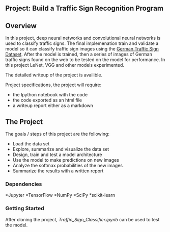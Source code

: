 ## Project: Build a Traffic Sign Recognition Program


Overview
---
In this project, deep neural networks and convolutional neural networks is used to classify traffic signs. The final implemenation train and validate a model so it can classify traffic sign images using the [German Traffic Sign Dataset](http://benchmark.ini.rub.de/?section=gtsrb&subsection=dataset). After the model is trained, then a series of  images of German traffic signs found on the web to be tested on the model for performance. In this project LeNet, VGG and other models experimented.

The detailed writeup of the project is availible. 

Project specifications, the project will require: 
* the Ipython notebook with the code
* the code exported as an html file
* a writeup report either as a markdown 


The Project
---
The goals / steps of this project are the following:
* Load the data set
* Explore, summarize and visualize the data set
* Design, train and test a model architecture
* Use the model to make predictions on new images
* Analyze the softmax probabilities of the new images
* Summarize the results with a written report

### Dependencies
*Jupyter
*TensorFlow
*NumPy
*SciPy
*scikit-learn

### Getting Started

After cloning the project, _Traffic_Sign_Classifier.ipynb_ can be used to test the model.

